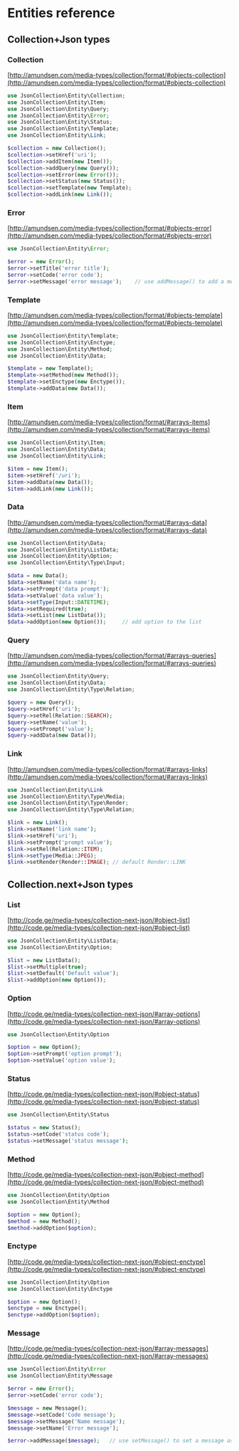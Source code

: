 # Entities reference

## Collection+Json types

### Collection

[http://amundsen.com/media-types/collection/format/#objects-collection](http://amundsen.com/media-types/collection/format/#objects-collection)

```php
use JsonCollection\Entity\Collection;
use JsonCollection\Entity\Item;
use JsonCollection\Entity\Query;
use JsonCollection\Entity\Error;
use JsonCollection\Entity\Status;
use JsonCollection\Entity\Template;
use JsonCollection\Entity\Link;

$collection = new Collection();
$collection->setHref('uri');
$collection->addItem(new Item());
$collection->addQuery(new Query());
$collection->setError(new Error());
$collection->setStatus(new Status());
$collection->setTemplate(new Template);
$collection->addLink(new Link());
```

### Error

[http://amundsen.com/media-types/collection/format/#objects-error](http://amundsen.com/media-types/collection/format/#objects-error)

```php
use JsonCollection\Entity\Error;

$error = new Error();
$error->setTitle('error title');
$error->setCode('error code');
$error->setMessage('error message');    // use addMessage() to add a message as an object instead
```

### Template

[http://amundsen.com/media-types/collection/format/#objects-template](http://amundsen.com/media-types/collection/format/#objects-template)

```php
use JsonCollection\Entity\Template;
use JsonCollection\Entity\Enctype;
use JsonCollection\Entity\Method;
use JsonCollection\Entity\Data;

$template = new Template();
$template->setMethod(new Method());
$template->setEnctype(new Enctype());
$template->addData(new Data());
```

### Item

[http://amundsen.com/media-types/collection/format/#arrays-items](http://amundsen.com/media-types/collection/format/#arrays-items)

```php
use JsonCollection\Entity\Item;
use JsonCollection\Entity\Data;
use JsonCollection\Entity\Link;

$item = new Item();
$item->setHref('/uri');
$item->addData(new Data());
$item->addLink(new Link());
```

### Data

[http://amundsen.com/media-types/collection/format/#arrays-data](http://amundsen.com/media-types/collection/format/#arrays-data)

```php
use JsonCollection\Entity\Data;
use JsonCollection\Entity\ListData;
use JsonCollection\Entity\Option;
use JsonCollection\Entity\Type\Input;

$data = new Data();
$data->setName('data name');
$data->setPrompt('data prompt');
$data->setValue('data value');
$data->setType(Input::DATETIME);
$data->setRequired(true);
$data->setList(new ListData());
$data->addOption(new Option());     // add option to the list
```

### Query

[http://amundsen.com/media-types/collection/format/#arrays-queries](http://amundsen.com/media-types/collection/format/#arrays-queries)

```php
use JsonCollection\Entity\Query;
use JsonCollection\Entity\Data;
use JsonCollection\Entity\Type\Relation;

$query = new Query();
$query->setHref('uri');
$query->setRel(Relation::SEARCH);
$query->setName('value');
$query->setPrompt('value');
$query->addData(new Data());
```

### Link

[http://amundsen.com/media-types/collection/format/#arrays-links](http://amundsen.com/media-types/collection/format/#arrays-links)

```php
use JsonCollection\Entity\Link
use JsonCollection\Entity\Type\Media;
use JsonCollection\Entity\Type\Render;
use JsonCollection\Entity\Type\Relation;

$link = new Link();
$link->setName('link name');
$link->setHref('uri');
$link->setPrompt('prompt value');
$link->setRel(Relation::ITEM);
$link->setType(Media::JPEG);
$link->setRender(Render::IMAGE); // default Render::LINK
```

## Collection.next+Json types

### List

[http://code.ge/media-types/collection-next-json/#object-list](http://code.ge/media-types/collection-next-json/#object-list)

```php
use JsonCollection\Entity\ListData;
use JsonCollection\Entity\Option;

$list = new ListData();
$list->setMultiple(true);
$list->setDefault('Default value');
$list->addOption(new Option());
```

### Option

[http://code.ge/media-types/collection-next-json/#array-options](http://code.ge/media-types/collection-next-json/#array-options)

```php
use JsonCollection\Entity\Option

$option = new Option();
$option->setPrompt('option prompt');
$option->setValue('option value');
```

### Status

[http://code.ge/media-types/collection-next-json/#object-status](http://code.ge/media-types/collection-next-json/#object-status)

```php
use JsonCollection\Entity\Status

$status = new Status();
$status->setCode('status code');
$status->setMessage('status message');
```

### Method

[http://code.ge/media-types/collection-next-json/#object-method](http://code.ge/media-types/collection-next-json/#object-method)

```php
use JsonCollection\Entity\Option
use JsonCollection\Entity\Method

$option = new Option();
$method = new Method();
$method->addOption($option);
```

### Enctype

[http://code.ge/media-types/collection-next-json/#object-enctype](http://code.ge/media-types/collection-next-json/#object-enctype)

```php
use JsonCollection\Entity\Option
use JsonCollection\Entity\Enctype

$option = new Option();
$enctype = new Enctype();
$enctype->addOption($option);
```

### Message

[http://code.ge/media-types/collection-next-json/#array-messages](http://code.ge/media-types/collection-next-json/#array-messages)

```php
use JsonCollection\Entity\Error
use JsonCollection\Entity\Message

$error = new Error();
$error->setCode('error code');

$message = new Message();
$message->setCode('Code message');
$message->setMessage('Name message');
$message->setName('Error message');

$error->addMessage($message);   // use setMessage() to set a message as a string instead
```
